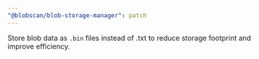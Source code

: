 ```yaml
---
"@blobscan/blob-storage-manager": patch
---
```


Store blob data as `.bin` files instead of .txt to reduce storage footprint and improve efficiency.
